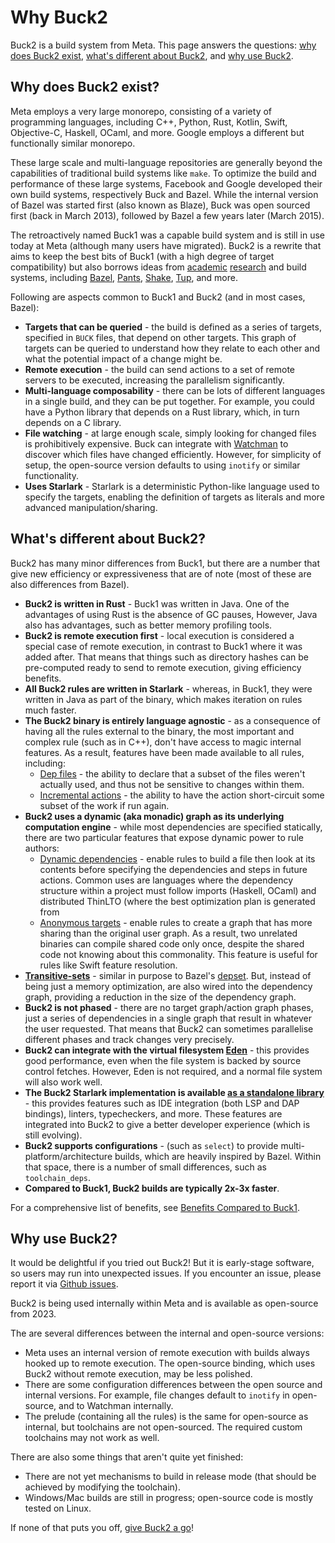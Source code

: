 # Why Buck2

Buck2 is a build system from Meta. This page answers the questions: [why does Buck2 exist](#why-does-buck2-exist), [what's different about Buck2](#whats-different-about-buck2), and [why use Buck2](#why-use-buck2).

## Why does Buck2 exist?

Meta employs a very large monorepo, consisting of a variety of programming languages, including C++, Python, Rust, Kotlin, Swift, Objective-C, Haskell, OCaml, and more. Google employs a different but functionally similar monorepo.

These large scale and multi-language repositories are generally beyond the capabilities of traditional build systems like `make`. To optimize the build and performance of these large systems, Facebook and Google developed their own build systems, respectively Buck and Bazel. While the internal version of Bazel was started first (also known as Blaze), Buck was open sourced first (back in March 2013), followed by Bazel a few years later (March 2015).

The retroactively named Buck1 was a capable build system and is still in use today at Meta (although many users have migrated). Buck2 is a rewrite that aims to keep the best bits of Buck1 (with a high degree of target compatibility) but also borrows ideas from [academic](https://ndmitchell.com/#shake_10_sep_2012) [research](https://ndmitchell.com/#shake_21_apr_2020) and build systems, including [Bazel](https://bazel.build/), [Pants](https://www.pantsbuild.org/), [Shake](https://shakebuild.com/), [Tup](https://gittup.org/tup/), and more.

Following are aspects common to Buck1 and Buck2 (and in most cases, Bazel):

* **Targets that can be queried** - the build is defined as a series of targets, specified in `BUCK` files, that depend on other targets. This graph of targets can be queried to understand how they relate to each other and what the potential impact of a change might be.
* **Remote execution** - the build can send actions to a set of remote servers to be executed, increasing the parallelism significantly.
* **Multi-language composability** - there can be lots of different languages in a single build, and they can be put together. For example, you could have a Python library that depends on a Rust library, which, in turn depends on a C library.
* **File watching** - at large enough scale, simply looking for changed files is prohibitively expensive. Buck can integrate with [Watchman](https://facebook.github.io/watchman/) to discover which files have changed efficiently. However, for simplicity of setup, the open-source version defaults to using `inotify` or similar functionality.
* **Uses Starlark** - Starlark is a deterministic Python-like language used to specify the targets, enabling the definition of targets as literals and more advanced manipulation/sharing.

## What's different about Buck2?

Buck2 has many minor differences from Buck1, but there are a number that give new efficiency or expressiveness that are of note (most of these are also differences from Bazel).

* **Buck2 is written in Rust** - Buck1 was written in Java. One of the advantages of using Rust is the absence of GC pauses, However, Java also has advantages, such as better memory profiling tools.
* **Buck2 is remote execution first** - local execution is considered a special case of remote execution, in contrast to Buck1 where it was added after. That means that things such as directory hashes can be pre-computed ready to send to remote execution, giving efficiency benefits.
* **All Buck2 rules are written in Starlark** - whereas, in Buck1, they were written in Java as part of the binary, which makes iteration on rules much faster.
* **The Buck2 binary is entirely language agnostic** - as a consequence of having all the rules external to the binary, the most important and complex rule (such as in C++), don't have access to magic internal features. As a result, features have been made available to all rules, including:
    * [Dep files](rule_authors/dep_files.md) - the ability to declare that a subset of the files weren't actually used, and thus not be sensitive to changes within them.
    * [Incremental actions](rule_authors/incremental_actions.md) - the ability to have the action short-circuit some subset of the work if run again.
* **Buck2 uses a dynamic (aka monadic) graph as its underlying computation engine** - while most dependencies are specified statically, there are two particular features that expose dynamic power to rule authors:
    * [Dynamic dependencies](rule_authors/dynamic_dependencies.md)  - enable rules to build a file then look at its contents before specifying the dependencies and steps in future actions. Common uses are languages where the dependency structure within a project must follow imports (Haskell, OCaml) and distributed ThinLTO (where the best optimization plan is generated from
    * [Anonymous targets](rule_authors/anon_targets.md) - enable rules to create a graph that has more sharing than the original user graph. As a result, two unrelated binaries can compile shared code only once, despite the shared code not knowing about this commonality. This feature is useful for rules like Swift feature resolution.
* **[Transitive-sets](rule_authors/transitive_sets.md)** - similar in purpose to Bazel's [depset](https://bazel.build/rules/lib/depset). But, instead of being just a memory optimization, are also wired into the dependency graph, providing a reduction in the size of the dependency graph.
* **Buck2 is not phased** - there are no target graph/action graph phases, just a series of dependencies in a single graph that result in whatever the user requested. That means that Buck2 can sometimes parallelise different phases and track changes very precisely.
* **Buck2 can integrate with the virtual filesystem [Eden](https://github.com/facebook/sapling)** - this provides good performance, even when the file system is backed by source control fetches. However, Eden is not required, and a normal file system will also work well.
* **The Buck2 Starlark implementation is available [as a standalone library](https://developers.facebook.com/blog/post/2021/04/08/rust-starlark-library/)** - this provides features such as IDE integration (both LSP and DAP bindings), linters, typecheckers, and more. These features are integrated into Buck2 to give a better developer experience (which is still evolving).
* **Buck2 supports configurations**  - (such as `select`) to provide multi-platform/architecture builds, which are heavily inspired by Bazel. Within that space, there is a number of small differences, such as `toolchain_deps`.
* **Compared to Buck1, Buck2 builds are typically 2x-3x faster**.

For a comprehensive list of benefits, see [Benefits Compared to Buck1](benefits.md).

## Why use Buck2?

It would be delightful if you tried out Buck2! But it is early-stage software, so users may run into unexpected issues. If you encounter an issue, please report it via [Github issues](https://github.com/facebookincubator/buck2/issues).

Buck2 is being used internally within Meta and is available as open-source from 2023.

The are several differences between the internal and open-source versions:

* Meta uses an internal version of remote execution with builds always hooked up to remote execution. The open-source binding, which uses Buck2 without remote execution, may be less polished.
* There are some configuration differences between the open source and internal versions. For example, file changes default to `inotify` in open-source, and to Watchman internally.
* The prelude (containing all the rules) is the same for open-source as internal, but toolchains are not open-sourced. The required custom toolchains may not work as well.

There are also some things that aren't quite yet finished:

* There are not yet mechanisms to build in release mode (that should be achieved by modifying the toolchain).
* Windows/Mac builds are still in progress; open-source code is mostly tested on Linux.

If none of that puts you off, [give Buck2 a go](getting_started.md)!
